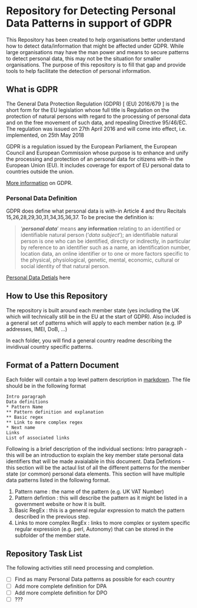 # Repository for Detecting Personal Data Patterns in support of GDPR
This Repository has been created to help organisations better understand how to detect data/information that might be affected under GDPR. While large organisations may have the man power and means to secure patterns to detect personal data, this may not be the situation for smaller organisations.
The purpose of this repository is to fill that gap and provide tools to help facilitate the detection of personal information.

## What is GDPR
The General Data Protection Regulation (GDPR) [ (EU) 2016/679 ] is the short form for the EU legislation whose full title is Regulation on the protection of natural persons with regard to the processing of personal data and on the free movement of such data, and repealing Directive 95/46/EC. The regulation was issued on 27th April 2016 and will come into effect, i.e. implemented, on 25th May 2018

GDPR is a regulation issued by the European Parliament​, the European Council​ and European Commission whose purpose is to enhance and unify the processing and protection of an personal data for citizens with-in the European Union (EU). It includes coverage for export of EU personal data to countries outside the union.

[More information](docs/gdprinfomration.md) on GDPR.

### Personal Data Definition
GDPR does define what personal data is with-in Article 4 and thru Recitals 15,26,28,29,30,31,34,35,36,37. To be precise the definition is:
> ‘***personal data***’ means **any information** relating to an identified or identifiable natural person (‘*data subject*’); an identifiable natural person is one who can be identified, directly or indirectly, in particular by reference to an identifier such as a name, an identification number, location data, an online identifier or to one or more factors specific to the physical, physiological, genetic, mental, economic, cultural or social identity of that natural person.

[Personal Data Detials](docs/whatispersonaldata.md) here

## How to Use this Repository
The repository is built around each member state (yes including the UK which will technically still be in the EU at the start of GDPR). Also included is a general set of patterns which will apply to each member nation (e.g. IP addresses, IMEI, DoB, ...)

In each folder, you will find a general country readme describing the invidivual country specific patterns.

## Format of a Pattern Document
Each folder will contain a top level pattern description in [markdown](https://daringfireball.net/projects/markdown/). The file should be in the following format
```
Intro paragraph
Data definitions
* Pattern Name
** Pattern definition and explanation
** Basic regex
** Link to more complex regex
* Next name
Links
List of associated links
```
Following is a brief description of the individual sections:
Intro paragraph - this will be an introduction to explain the key member state personal data identifiers that will be made avaialable in this document.
Data Defintions - this section will be the actaul list of all the different patterns for the member state (or common) personal data elements. This section will have multiple data patterns listed in the following format.
1. Pattern name : the name of the pattern (e.g. UK VAT Number)
2. Pattern defintion : this will describe the pattern as it might be listed in a government website or how it is built.
3. Basic RegEx : this is a general regular expression to match the pattern described in the previous step.
4. Links to more complex RegEx : links to more complex or system specific regular expression (e.g. perl, Autonomy) that can be stored in the subfolder of the member state.

## Repository Task List
The following activities still need processing and completion.
- [ ] Find as many Personal Data patterns as possible for each country
- [ ] Add more complete definition for DPA
- [ ] Add more complete definition for DPO
- [ ] ???